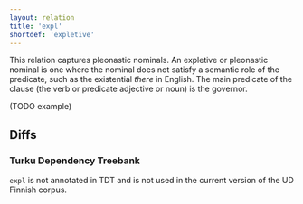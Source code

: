 ```yaml
---
layout: relation
title: 'expl'
shortdef: 'expletive'
---
```


This relation captures pleonastic nominals. An expletive or pleonastic
nominal is one where the nominal does not satisfy a semantic role of
the predicate, such as the existential *there* in English. The main
predicate of the clause (the verb or predicate adjective or noun) is
the governor.

(TODO example)

## Diffs

### Turku Dependency Treebank

`expl` is not annotated in TDT and is not used in the current version of the UD Finnish corpus.
<!-- Interlanguage links updated Út zář 29 20:43:18 CEST 2020 -->
